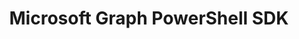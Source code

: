 ---
title: "Microsoft Graph PowerShell SDK"
description: "Acts as an API wrapper for the Microsoft Graph APIs for use in PowerShell. Manage identities at scale from automating tasks to managing users in bulk."
image: "images/tools-background-graph-powershell-sdk.webp"
externalLink: "https://www.powershellgallery.com/packages/Microsoft.Graph"
---
